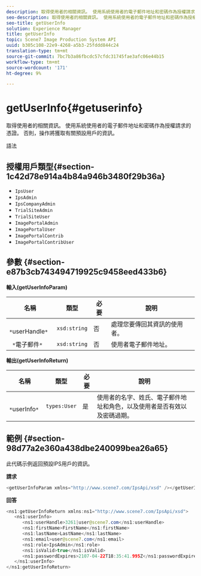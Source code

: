 ```yaml
---
description: 取得使用者的相關資訊。 使用系統使用者的電子郵件地址和密碼作為授權請求的憑證。 否則，操作將獲取有關預設用戶的資訊。
seo-description: 取得使用者的相關資訊。 使用系統使用者的電子郵件地址和密碼作為授權請求的憑證。 否則，操作將獲取有關預設用戶的資訊。
seo-title: getUserInfo
solution: Experience Manager
title: getUserInfo
topic: Scene7 Image Production System API
uuid: b305c108-22e9-4268-a5b3-25fddd844c24
translation-type: tm+mt
source-git-commit: 7bc7b3a86fbcdc57cfdc31745fae3afc06e44b15
workflow-type: tm+mt
source-wordcount: '171'
ht-degree: 9%

---
```



# getUserInfo{#getuserinfo}

取得使用者的相關資訊。 使用系統使用者的電子郵件地址和密碼作為授權請求的憑證。 否則，操作將獲取有關預設用戶的資訊。

語法

## 授權用戶類型{#section-1c42d78e914a4b84a946b3480f29b36a}

* `IpsUser`
* `IpsAdmin`
* `IpsCompanyAdmin`
* `TrialSiteAdmin`
* `TrialSiteUser`
* `ImagePortalAdmin`
* `ImagePortalUser`
* `ImagePortalContrib`
* `ImagePortalContribUser`

## 參數 {#section-e87b3cb743494719925c9458eed433b6}

**輸入(getUserInfoParam)**

| 名稱 | 類型 | 必要 | 說明 |
|---|---|---|---|
| ` *`userHandle`*` | `xsd:string` | 否 | 處理您要傳回其資訊的使用者。 |
| ` *`電子郵件`*` | `xsd:string` | 否 | 使用者電子郵件地址。 |

**輸出(getUserInfoReturn)**

| 名稱 | 類型 | 必要 | 說明 |
|---|---|---|---|
| ` *`userInfo`*` | `types:User` | 是 | 使用者的名字、姓氏、電子郵件地址和角色，以及使用者是否有效以及密碼過期。 |

## 範例 {#section-98d77a2e360a438dbe240099bea26a65}

此代碼示例返回預設IPS用戶的資訊。

**請求**

```java
<getUserInfoParam xmlns="http://www.scene7.com/IpsApi/xsd" /></getUserInfoParam>
```

**回答**

```java
<ns1:getUserInfoReturn xmlns:ns1="http://www.scene7.com/IpsApi/xsd"> 
   <ns1:userInfo> 
      <ns1:userHandle>3261|user@scene7.com</ns1:userHandle> 
      <ns1:firstName>FirstName</ns1:firstName> 
      <ns1:lastName>LastName</ns1:lastName> 
      <ns1:email>user@scene7.com</ns1:email> 
      <ns1:role>IpsAdmin</ns1:role> 
      <ns1:isValid>true</ns1:isValid> 
      <ns1:passwordExpires>2107-04-22T18:35:41.995Z</ns1:passwordExpires> 
   </ns1:userInfo> 
</ns1:getUserInfoReturn>
```

